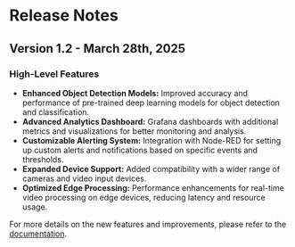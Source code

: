 # Release Notes

## Version 1.2 - March 28th, 2025

### High-Level Features

- **Enhanced Object Detection Models:** Improved accuracy and performance of pre-trained deep learning models for object detection and classification.
- **Advanced Analytics Dashboard:** Grafana dashboards with additional metrics and visualizations for better monitoring and analysis.
- **Customizable Alerting System:** Integration with Node-RED for setting up custom alerts and notifications based on specific events and thresholds.
- **Expanded Device Support:** Added compatibility with a wider range of cameras and video input devices.
- **Optimized Edge Processing:** Performance enhancements for real-time video processing on edge devices, reducing latency and resource usage.

For more details on the new features and improvements, please refer to the [documentation](Overview.md).
